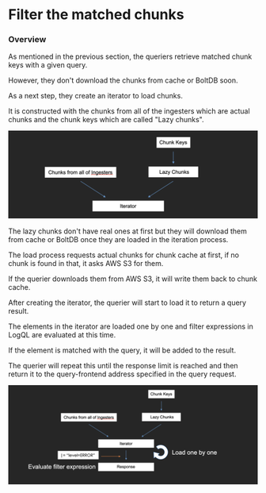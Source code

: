 # Filter the matched chunks

### Overview

As mentioned in the previous section,  the queriers retrieve matched chunk keys with a given query. &#x20;

However, they don't download the chunks from cache or BoltDB soon.

As a next step, they create an iterator to load chunks.

It is constructed with the chunks from all of the ingesters which are actual chunks and the chunk keys which are called "Lazy chunks".

![](<../.gitbook/assets/query-process-create-chunk-iterator.png>)

The lazy chunks don't have real ones at first but they will download them from cache or BoltDB once they are loaded in the iteration process.

The load process requests actual chunks for chunk cache at first, if no chunk is found in that, it asks AWS S3 for them.

If the querier downloads them from AWS S3, it will write them back to chunk cache.

After creating the iterator, the querier will start to load it to return a query result.

The elements in the iterator are loaded one by one and filter expressions in LogQL are evaluated at this time.

If the element is matched with the query, it will be added to the result.

The querier will repeat this until the response limit is reached and then return it to the query-frontend address specified in the query request.

![](<../.gitbook/assets/query-process-chunk-iterator.png>)
